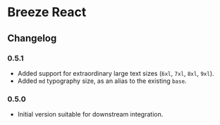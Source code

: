 # Breeze React

## Changelog

### 0.5.1

- Added support for extraordinary large text sizes (`6xl`, `7xl`, `8xl`, `9xl`).
- Added `md` typography size, as an alias to the existing `base`.

### 0.5.0

- Initial version suitable for downstream integration.
